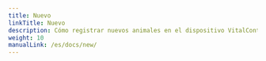 ```yaml
---
title: Nuevo
linkTitle: Nuevo
description: Cómo registrar nuevos animales en el dispositivo VitalControl
weight: 10
manualLink: /es/docs/new/
---
```

<script>
  window.location.href = "/es/docs/new/";
</script>
